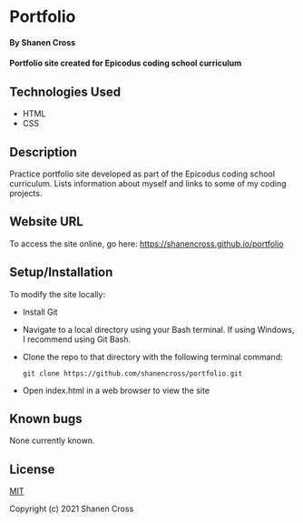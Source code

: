 # Portfolio

#### By Shanen Cross

#### Portfolio site created for Epicodus coding school curriculum

## Technologies Used

* HTML
* CSS

## Description

Practice portfolio site developed as part of the Epicodus coding school curriculum. Lists information about myself and links to some of my coding projects.

## Website URL

To access the site online, go here: https://shanencross.github.io/portfolio

## Setup/Installation

To modify the site locally:

* Install Git

* Navigate to a local directory using your Bash terminal. If using Windows, I recommend using Git Bash.

* Clone the repo to that directory with the following terminal command:
	
	```
	git clone https://github.com/shanencross/portfolio.git
	```

* Open index.html in a web browser to view the site


## Known bugs

None currently known.

## License

[MIT](https://choosealicense.com/licenses/mit/)

Copyright (c) 2021 Shanen Cross